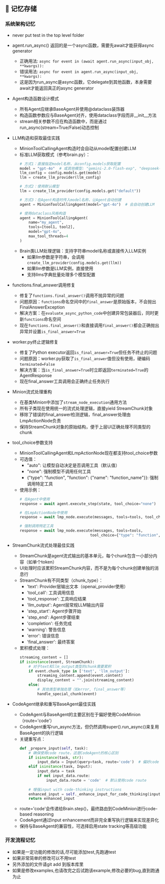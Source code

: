 ## 🧠 **记忆存储**

### **系统架构记忆**
- never put test in the top level folder
- agent.run_async() 返回的是一个async函数，需要先await才能获得async generator
  - 正确用法: `async for event in (await agent.run_async(input_obj, **kwargs)):`
  - 错误用法: `async for event in agent.run_async(input_obj, **kwargs):`
  - 这是因为run_async是async函数，它delegate到其他函数，本身需要await才能返回真正的async generator

- Agent构造函数设计模式
  - 所有Agent应继承BaseAgent并使用@dataclass装饰器
  - 构造函数参数应与BaseAgent对齐，使用dataclass字段而非__init__方法
  - stream相关参数不应在构造函数中，而是通过run_async(stream=True/False)动态控制

- LLM构造和获取最佳实践
  - MinionToolCallingAgent构造时会自动从model配置创建LLM
  - 标准LLM获取模式（参考brain.py）：
    ```python
    # 方式1：直接指定model名称，从config.models获取配置
    model = "gpt-4o"  # 或其他模型: "gemini-2.0-flash-exp", "deepseek-r1", "phi-4", "llama3.2"
    llm_config = config.models.get(model)
    llm = create_llm_provider(llm_config)
    
    # 方式2：使用默认模型
    llm = create_llm_provider(config.models.get("default"))
    
    # 方式3：在Agent构造时传入model名称，让Agent自动创建
    agent = MinionToolCallingAgent(model="gpt-4o")  # 会自动创建LLM
    
    # 使用dataclass风格构造
    agent = MinionToolCallingAgent(
        name="my_agent",
        tools=[tool1, tool2],
        model="gpt-4o",
        max_tool_threads=4
    )
    ```
  - Brain类LLM处理逻辑：支持字符串model名称或直接传入LLM实例
    - 如果llm参数是字符串，会调用`create_llm_provider(config.models.get(llm))`
    - 如果llm参数是LLM实例，直接使用
    - 支持llms字典批量处理多个模型配置

- functions.final_answer调用修复
  - 修复了`functions.final_answer()`调用不抛异常的问题
  - 问题原因：`functions`命名空间中的`final_answer`是原始版本，不会抛出FinalAnswerException
  - 解决方案：在`evaluate_async_python_code`中创建异常包装器后，同时更新`functions`命名空间
  - 现在`functions.final_answer()`和直接调用`final_answer()`都会正确抛出异常并设置`is_final_answer=True`

- worker.py终止逻辑修复  
  - 修复了Python executor返回`is_final_answer=True`但任务不终止的问题
  - 问题原因：worker.py获取了`is_final_answer`值但没有使用，硬编码`terminated=False`
  - 解决方案：当`is_final_answer=True`时立即返回`terminated=True`的AgentResponse
  - 现在final_answer工具调用会正确终止任务执行

- Minion流式处理重构
  - 在基类Minion中添加了`stream_node_execution`通用方法
  - 所有子类现在使用统一的流式处理逻辑，直接yield StreamChunk对象
  - 移除了错误的final_answer检测逻辑，final_answer处理由LmpActionNode负责
  - 保持StreamChunk对象的原始结构，便于上层UI正确处理不同类型的chunk

- tool_choice参数支持
  - MinionToolCallingAgent和LmpActionNode现在都支持tool_choice参数
  - 可选值：
    - "auto": 让模型自动决定是否调用工具（默认值）
    - "none": 强制模型不调用任何工具
    - {"type": "function", "function": {"name": "function_name"}}: 强制调用特定工具
  - 使用示例：
    ```python
    # 在Agent中使用
    response = await agent.execute_step(state, tool_choice="none")
    
    # 在LmpActionNode中使用
    response = await lmp_node.execute(messages, tools=tools, tool_choice="auto")
    
    # 强制调用特定工具
    response = await lmp_node.execute(messages, tools=tools, 
                                    tool_choice={"type": "function", "function": {"name": "search"}})
    ```

- StreamChunk流式处理最佳实践
  - StreamChunk是agent流式输出的基本单元，每个chunk包含一小部分内容（如单个token）
  - UI处理时应该累积StreamChunk内容，而不是为每个chunk创建单独的消息行
  - StreamChunk有不同类型（chunk_type）：
    - 'text': Provider层输出文本（openai_provider使用）
    - 'tool_call': 工具调用信息
    - 'tool_response': 工具响应结果
    - 'llm_output': Agent层常规LLM输出内容
    - 'step_start': Agent步骤开始
    - 'step_end': Agent步骤结束
    - 'completion': 任务完成
    - 'warning': 警告信息
    - 'error': 错误信息
    - 'final_answer': 最终答案
  - 累积模式处理：
    ```python
    streaming_content = []
    if isinstance(event, StreamChunk):
        # 对于text和llm_output类型的chunk需要累积
        if event.chunk_type in ['text', 'llm_output']:
            streaming_content.append(event.content)
            display_content = "".join(streaming_content)
        else:
            # 其他类型单独处理（如error, final_answer等）
            handle_special_chunk(event)
    ```

- CodeAgent继承和重写BaseAgent最佳实践
  - CodeAgent与BaseAgent的主要区别在于偏好使用CodeMinion（route='code'）
  - CodeAgent重写run_async方法，但仍然调用super().run_async()来复用BaseAgent的执行逻辑
  - 关键重写点：
    ```python
    def _prepare_input(self, task):
        # 确保使用code route，这是CodeAgent的核心区别
        if isinstance(task, str):
            input_data = Input(query=task, route='code')  # 偏好code route
        elif isinstance(task, Input):
            input_data = task
            if not input_data.route:
                input_data.route = 'code'  # 默认使用code route
        
        # 增强input with code-thinking instructions
        enhanced_input = self._enhance_input_for_code_thinking(input_data)
        return enhanced_input
    ```
  - route='code'会传递给Brain.step()，最终路由到CodeMinion进行code-based reasoning
  - CodeAgent通过input enhancement而非完全重写执行逻辑来实现差异化
  - 保持与BaseAgent的兼容性，可选择启用state tracking等高级功能

### **开发流程记忆**
- 如果是一定功能的修改的话,尽可能添加test,先跑通test
- 如果非常简单的修改可以不用test
- 另外添加的文件请git add 到版本库里
- 如果是修改examples,也请改完之后试跑该example,修改必要的bug,直到跑通为止
